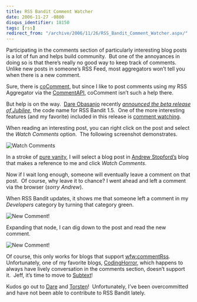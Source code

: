 ```yaml
---
title: RSS Bandit Comment Watcher
date: 2006-11-27 -0800
disqus_identifier: 18150
tags: [rss]
redirect_from: "/archive/2006/11/26/RSS_Bandit_Comment_Watcher.aspx/"
---
```


Participating in the comments section of particularly interesting blog
posts is a lot of fun and helps build community.  But one of the
annoyances in doing so is that there’s really no good way to keep track
of comments.  Unlike new posts in someone’s RSS Feed, most aggregators
won’t tell you when there is a new comment.

Sure, there is [coComment](http://www.cocomment.com/ "Co Comment"), but
since I like to post comments using my RSS Aggregator via the
[CommentAPI](http://wellformedweb.org/story/9 "The Comment API"),
coComment isn’t such a help there.

But help is on the way.  [Dare
Obasanjo](http://www.25hoursaday.com/weblog/ "Dare") recently
*[announced the beta release of
Jubilee](http://www.25hoursaday.com/weblog/PermaLink.aspx?guid=b989ee41-b5c8-425f-a882-5ec8e92bb6a7 "Jubilee Beta Installer Available")*,
the code name for RSS Bandit 1.5.  One of the more interesting features
(and my favorite) included in this release is [comment
watching](http://www.25hoursaday.com/weblog/PermaLink.aspx?guid=336fc910-afb9-4073-a58a-e2b1812e68f0 "Comment Watching").

When reading an interesting post, you can right click on the post and
select the *Watch Comments* option.  The following screenshot
demonstrates.

![Watch
Comments](https://haacked.com/images/haacked_com/WindowsLiveWriter/RSSBanditCommentWatcher_C82D/RSSBanditWatchComments4.png)

In a stroke of [pure
vanity](https://haacked.com/archive/2004/10/08/BloggingIsPureVanity.aspx "Blogging Is Pure Vanity"),
I will select a blog post in [Andrew
Stopford’s](http://weblogs.asp.net/astopford/ "Andrew Stopford, head of MbUnit")
blog that makes a reference to me and click *Watch Comments*.

Now if I wait long enough, someone will eventually leave a comment on
that post.  Of course, why leave it to chance? I went ahead and left a
comment via the browser (*sorry Andrew*).

When RSS Bandit updates, it shows me that someone left a comment in my
*Developers* category by turning that category green.

![New
Comment!](https://haacked.com/images/haacked_com/WindowsLiveWriter/RSSBanditCommentWatcher_C82D/RssBanditNewComments4.png)

Expanding that node, I can dig down to the post and read the new
comment.

![New
Comment!](https://haacked.com/images/haacked_com/WindowsLiveWriter/RSSBanditCommentWatcher_C82D/RssBanditNewComment4.png)

Of course, this only works for blogs that support
[wfw:commentRss](http://wellformedweb.org/news/wfw_namespace_elements/ "CommentRSS"). 
Unfortunately, one of my favorite blogs,
[CodingHorror](http://codinghorror.com/ "CodingHorror"), which happens
to always have lively conversation in the comments section, doesn’t
support it.  Jeff, it’s time to move to
[Subtext](http://subtextproject.com/ "Subtext Project Website")!

Kudos go out to [Dare](http://www.25hoursaday.com/weblog/ "Dare") and
[Torsten](http://www.rendelmann.info/blog/ "Torsten")!  Unfortunately,
I’ve been overcommitted and have not been able to contribute to RSS
Bandit lately.

